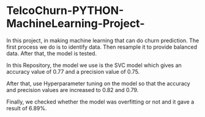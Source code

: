 # TelcoChurn-PYTHON-MachineLearning-Project-
In this project, in making machine learning that can do churn prediction. The first process we do is to identify data. Then resample it to provide balanced data. After that, the model is tested.

In this Repository, the model we use is the SVC model which gives an accuracy value of 0.77 and a precision value of 0.75.

After that, use Hyperparameter tuning on the model so that the accuracy and precision values ​​are increased to 0.82 and 0.79.

Finally, we checked whether the model was overfitting or not and it gave a result of 6.89%.
